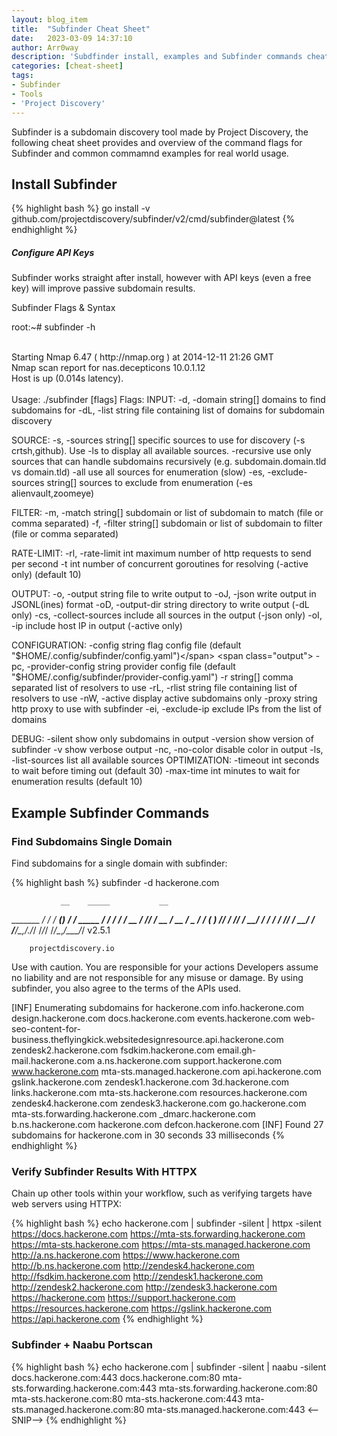 ```yaml
---
layout: blog_item
title:  "Subfinder Cheat Sheet"
date:   2023-03-09 14:37:10
author: Arr0way
description: 'Subdfinder install, examples and Subfinder commands cheatsheet'
categories: [cheat-sheet]
tags:
- Subfinder
- Tools
- 'Project Discovery'
---
```


Subfinder is a subdomain discovery tool made by Project Discovery, the following cheat sheet provides and overview of the command flags for Subfinder and common commamnd examples for real world usage. 

## Install Subfinder 

{% highlight bash %}
go install -v github.com/projectdiscovery/subfinder/v2/cmd/subfinder@latest
{% endhighlight %}

<div class="note tip">
  <h5>Configure API Keys</h5>
  <p>Subfinder works straight after install, however with API keys (even a free key) will improve passive subdomain results.</p>
</div>

<section class="shellbox">
    <div class="unit golden-large code">
      <p class="title">Subfinder Flags & Syntax</p>
      <div class="shell">
        <p class="line">
          <span class="prompt">root</span><span>:</span><span class="path">~</span><span>#</span>
          <span class="command">subfinder -h</span>
        </p>
          <span class="output"><br></span>
          <span class="output">Starting Nmap 6.47 ( http://nmap.org ) at 2014-12-11 21:26 GMT<br></span>
          <span class="output">Nmap scan report for nas.decepticons 10.0.1.12<br></span>
          <span class="output">Host is up (0.014s latency).<br></span>
          <span class="output"><br></span>
          <span class="output">Usage:</span>
<span class="output">  ./subfinder [flags]<span class="output"></span>
<span class="output">Flags:</span>
<span class="output">INPUT:</span>
<span class="output">  -d, -domain string[]  domains to find subdomains for</span>
<span class="output">  -dL, -list string     file containing list of domains for subdomain discovery<span class="output"></span>

<span class="output">SOURCE:</span>
<span class="output">  -s, -sources string[]           specific sources to use for discovery (-s crtsh,github). Use -ls to display all available sources.</span>
<span class="output">  -recursive                      use only sources that can handle subdomains recursively (e.g. subdomain.domain.tld vs domain.tld)</span>
<span class="output">  -all                            use all sources for enumeration (slow)</span>
<span class="output">  -es, -exclude-sources string[]  sources to exclude from enumeration (-es alienvault,zoomeye)<span class="output"></span>

<span class="output">FILTER:</span>
<span class="output">  -m, -match string[]   subdomain or list of subdomain to match (file or comma separated)</span>
<span class="output">  -f, -filter string[]   subdomain or list of subdomain to filter (file or comma separated)<span class="output"></span>

<span class="output">RATE-LIMIT:</span>
<span class="output">  -rl, -rate-limit int  maximum number of http requests to send per second</span>
<span class="output">  -t int                number of concurrent goroutines for resolving (-active only) (default 10)<span class="output"></span>

<span class="output">OUTPUT:</span>
<span class="output">  -o, -output string       file to write output to</span>
<span class="output">  -oJ, -json               write output in JSONL(ines) format</span>
<span class="output">  -oD, -output-dir string  directory to write output (-dL only)</span>
<span class="output">  -cs, -collect-sources    include all sources in the output (-json only)</span>
<span class="output">  -oI, -ip                 include host IP in output (-active only)<span class="output"></span>

<span class="output">CONFIGURATION:</span>
<span class="output">  -config string                flag config file (default "$HOME/.config/subfinder/config.yaml")</span>
<span class="output">  -pc, -provider-config string  provider config file (default "$HOME/.config/subfinder/provider-config.yaml")</span>
<span class="output">  -r string[]                   comma separated list of resolvers to use</span>
<span class="output">  -rL, -rlist string            file containing list of resolvers to use</span>
<span class="output">  -nW, -active                  display active subdomains only</span>
<span class="output">  -proxy string                 http proxy to use with subfinder</span>
<span class="output">  -ei, -exclude-ip              exclude IPs from the list of domains<span class="output"></span>

<span class="output">DEBUG:</span>
<span class="output">  -silent             show only subdomains in output</span>
<span class="output">  -version            show version of subfinder</span>
<span class="output">  -v                  show verbose output</span>
<span class="output">  -nc, -no-color      disable color in output</span>
<span class="output">  -ls, -list-sources  list all available sources<span class="output"></span>
<span class="output">OPTIMIZATION:</span>
<span class="output">  -timeout int   seconds to wait before timing out (default 30)</span>
<span class="output">  -max-time int  minutes to wait for enumeration results (default 10</span>)
        </p>
      </div>
    </div>
</section>


## Example Subfinder Commands 

### Find Subdomains Single Domain 

Find subdomains for a single domain with subfinder:

{% highlight bash %}
subfinder -d hackerone.com

               __    _____           __
   _______  __/ /_  / __(_)___  ____/ /__  _____
  / ___/ / / / __ \/ /_/ / __ \/ __  / _ \/ ___/
 (__  ) /_/ / /_/ / __/ / / / / /_/ /  __/ /
/____/\__,_/_.___/_/ /_/_/ /_/\__,_/\___/_/ v2.5.1

		projectdiscovery.io

Use with caution. You are responsible for your actions
Developers assume no liability and are not responsible for any misuse or damage.
By using subfinder, you also agree to the terms of the APIs used.

[INF] Enumerating subdomains for hackerone.com
info.hackerone.com
design.hackerone.com
docs.hackerone.com
events.hackerone.com
web-seo-content-for-business.theflyingkick.websitedesignresource.api.hackerone.com
zendesk2.hackerone.com
fsdkim.hackerone.com
email.gh-mail.hackerone.com
a.ns.hackerone.com
support.hackerone.com
www.hackerone.com
mta-sts.managed.hackerone.com
api.hackerone.com
gslink.hackerone.com
zendesk1.hackerone.com
3d.hackerone.com
links.hackerone.com
mta-sts.hackerone.com
resources.hackerone.com
zendesk4.hackerone.com
zendesk3.hackerone.com
go.hackerone.com
mta-sts.forwarding.hackerone.com
_dmarc.hackerone.com
b.ns.hackerone.com
hackerone.com
defcon.hackerone.com
[INF] Found 27 subdomains for hackerone.com in 30 seconds 33 milliseconds
{% endhighlight %}


### Verify Subfinder Results With HTTPX 

Chain up other tools within your workflow, such as verifying targets have web servers using HTTPX:  

{% highlight bash %}
echo hackerone.com | subfinder -silent | httpx -silent
https://docs.hackerone.com
https://mta-sts.forwarding.hackerone.com
https://mta-sts.hackerone.com
https://mta-sts.managed.hackerone.com
http://a.ns.hackerone.com
https://www.hackerone.com
http://b.ns.hackerone.com
http://zendesk4.hackerone.com
http://fsdkim.hackerone.com
http://zendesk1.hackerone.com
http://zendesk2.hackerone.com
http://zendesk3.hackerone.com
https://hackerone.com
https://support.hackerone.com
https://resources.hackerone.com
https://gslink.hackerone.com
https://api.hackerone.com
{% endhighlight %}

### Subfinder + Naabu Portscan 

{% highlight bash %}
echo hackerone.com | subfinder -silent | naabu -silent
docs.hackerone.com:443
docs.hackerone.com:80
mta-sts.forwarding.hackerone.com:443
mta-sts.forwarding.hackerone.com:80
mta-sts.hackerone.com:80
mta-sts.hackerone.com:443
mta-sts.managed.hackerone.com:80
mta-sts.managed.hackerone.com:443
<--SNIP-->
{% endhighlight %}
